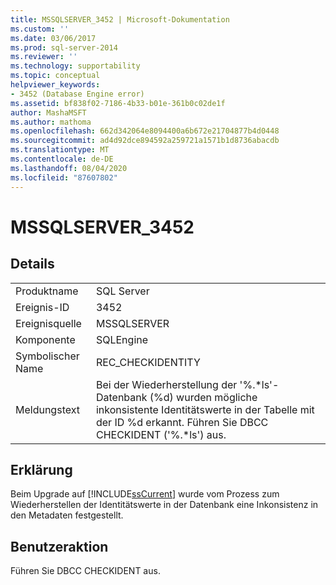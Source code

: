 ```yaml
---
title: MSSQLSERVER_3452 | Microsoft-Dokumentation
ms.custom: ''
ms.date: 03/06/2017
ms.prod: sql-server-2014
ms.reviewer: ''
ms.technology: supportability
ms.topic: conceptual
helpviewer_keywords:
- 3452 (Database Engine error)
ms.assetid: bf838f02-7186-4b33-b01e-361b0c02de1f
author: MashaMSFT
ms.author: mathoma
ms.openlocfilehash: 662d342064e8094400a6b672e21704877b4d0448
ms.sourcegitcommit: ad4d92dce894592a259721a1571b1d8736abacdb
ms.translationtype: MT
ms.contentlocale: de-DE
ms.lasthandoff: 08/04/2020
ms.locfileid: "87607802"
---
```

# <a name="mssqlserver_3452"></a>MSSQLSERVER_3452
    
## <a name="details"></a>Details  
  
|||  
|-|-|  
|Produktname|SQL Server|  
|Ereignis-ID|3452|  
|Ereignisquelle|MSSQLSERVER|  
|Komponente|SQLEngine|  
|Symbolischer Name|REC_CHECKIDENTITY|  
|Meldungstext|Bei der Wiederherstellung der '%.*ls'-Datenbank (%d) wurden mögliche inkonsistente Identitätswerte in der Tabelle mit der ID %d erkannt. Führen Sie DBCC CHECKIDENT ('%.\*ls') aus.|  
  
## <a name="explanation"></a>Erklärung  
 Beim Upgrade auf [!INCLUDE[ssCurrent](../../includes/sscurrent-md.md)] wurde vom Prozess zum Wiederherstellen der Identitätswerte in der Datenbank eine Inkonsistenz in den Metadaten festgestellt.  
  
## <a name="user-action"></a>Benutzeraktion  
 Führen Sie DBCC CHECKIDENT aus.  
  
  
